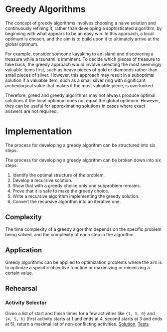 # Greedy Algorithms

The concept of greedy algorithms involves choosing a naive solution and continuously refining it, rather than developing a sophisticated algorithm, by beginning with what appears to be an easy win. In this approach, a local optimum is chosen, and the aim is to build upon it to ultimately arrive at the global optimum.

For example, consider someone kayaking to an island and discovering a treasure while a tsunami is imminent. To decide which pieces of treasure to take back, the greedy approach would involve selecting the most seemingly valuable items first, such as heavy pieces of gold or diamonds rather than small pieces of silver. However, this approach may result in a suboptimal solution if a valuable item, such as a small silver ring with significant archeological value that makes it the most valuable piece, is overlooked.

Therefore, greed and greedy algorithms may not always produce optimal solutions if the local optimum does not equal the global optimum. However, they can be useful for approximating solutions in cases where exact answers are not required.

# Implementation

The process for developing a greedy algorithm can be structured into six steps.

The process for developing a greedy algorithm can be broken down into six steps:

1. Identify the optimal structure of the problem.
2. Develop a recursive solution.
3. Show that with a greedy choice only one subproblem remains.
4. Prove that it is safe to make the greedy choice.
5. Write a recursive algorithm implementing the greedy solution.
6. Convert the recursive algorithm into an iterative one.

## Complexity

The time complexity of a greedy algorithm depends on the specific problem being solved, and the complexity of each step in the algorithm.

## Application

Greedy algorithms can be applied to optimization problems where the aim is to optimize a specific objective function or maximizing or minimizing a certain value.

## Rehearsal

### Activity Selector

Given a list of start and finish times for a few activities like `{1, 3, 0}` and `{4, 5, 6}` (first activity starts at 1 and ends at 4, second starts at 3 and ends at 5), return a maximal list of non-conflicting activities. [Solution](activity_selector.go), [Tests](activity_selector_test.go)
